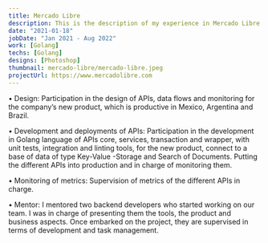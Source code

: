 ```yaml
---
title: Mercado Libre
description: This is the description of my experience in Mercado Libre
date: "2021-01-18"
jobDate: "Jan 2021 - Aug 2022"
work: [Golang]
techs: [Golang]
designs: [Photoshop]
thumbnail: mercado-libre/mercado-libre.jpeg
projectUrl: https://www.mercadolibre.com
---
```


• Design: Participation in the design of APIs, data flows and monitoring for the company’s new product, which is productive in Mexico, Argentina and Brazil. 

• Development and deployments of APIs: Participation in the development in Golang language of APIs core, services, transaction and wrapper, with unit tests, integration and linting tools, for the new product, connect to a base of data of type Key-Value -Storage and Search of Documents. Putting the different APIs into production and in charge of monitoring them. 

• Monitoring of metrics: Supervision of metrics of the different APIs in charge. 

• Mentor: I mentored two backend developers who started working on our team. I was in charge of presenting them the tools, the product and business aspects. Once embarked on the project, they are supervised in terms of development and task management.